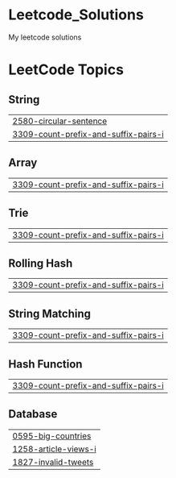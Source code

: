 # Leetcode_Solutions
My leetcode solutions

<!---LeetCode Topics Start-->
# LeetCode Topics
## String
|  |
| ------- |
| [2580-circular-sentence](https://github.com/ria-garg17/Leetcode_Solutions/tree/master/2580-circular-sentence) |
| [3309-count-prefix-and-suffix-pairs-i](https://github.com/ria-garg17/Leetcode_Solutions/tree/master/3309-count-prefix-and-suffix-pairs-i) |
## Array
|  |
| ------- |
| [3309-count-prefix-and-suffix-pairs-i](https://github.com/ria-garg17/Leetcode_Solutions/tree/master/3309-count-prefix-and-suffix-pairs-i) |
## Trie
|  |
| ------- |
| [3309-count-prefix-and-suffix-pairs-i](https://github.com/ria-garg17/Leetcode_Solutions/tree/master/3309-count-prefix-and-suffix-pairs-i) |
## Rolling Hash
|  |
| ------- |
| [3309-count-prefix-and-suffix-pairs-i](https://github.com/ria-garg17/Leetcode_Solutions/tree/master/3309-count-prefix-and-suffix-pairs-i) |
## String Matching
|  |
| ------- |
| [3309-count-prefix-and-suffix-pairs-i](https://github.com/ria-garg17/Leetcode_Solutions/tree/master/3309-count-prefix-and-suffix-pairs-i) |
## Hash Function
|  |
| ------- |
| [3309-count-prefix-and-suffix-pairs-i](https://github.com/ria-garg17/Leetcode_Solutions/tree/master/3309-count-prefix-and-suffix-pairs-i) |
## Database
|  |
| ------- |
| [0595-big-countries](https://github.com/ria-garg17/Leetcode_Solutions/tree/master/0595-big-countries) |
| [1258-article-views-i](https://github.com/ria-garg17/Leetcode_Solutions/tree/master/1258-article-views-i) |
| [1827-invalid-tweets](https://github.com/ria-garg17/Leetcode_Solutions/tree/master/1827-invalid-tweets) |
<!---LeetCode Topics End-->